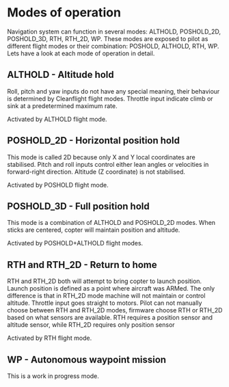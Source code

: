 # Modes of operation

Navigation system can function in several modes: ALTHOLD, POSHOLD_2D, POSHOLD_3D, RTH, RTH_2D, WP. These modes are exposed to pilot as different flight modes or their combination: POSHOLD, ALTHOLD, RTH, WP. Lets have a look at each mode of operation in detail.

## ALTHOLD - Altitude hold

Roll, pitch and yaw inputs do not have any special meaning, their behaviour is determined by Cleanflight flight modes. Throttle input indicate climb or sink at a predetermined maximum rate.

Activated by ALTHOLD flight mode.

## POSHOLD_2D - Horizontal position hold

This mode is called 2D because only X and Y local coordinates are stabilised. Pitch and roll inputs control either lean angles or velocities in forward-right direction. Altitude (Z coordinate) is not stabilised.

Activated by POSHOLD flight mode.

## POSHOLD_3D - Full position hold

This mode is a combination of ALTHOLD and POSHOLD_2D modes. When sticks are centered, copter will maintain position and altitude.

Activated by POSHOLD+ALTHOLD flight modes.

## RTH and RTH_2D - Return to home

RTH and RTH_2D both will attempt to bring copter to launch position. Launch position is defined as a point where aircraft was ARMed. The only difference is that in RTH_2D mode machine will not maintain or control altitude. Throttle input goes straight to motors. Pilot can not manually choose between RTH and RTH_2D modes, firmware choose RTH or RTH_2D based on what sensors are available. RTH requires a position sensor and altitude sensor, while RTH_2D requires only position sensor

Activated by RTH flight mode.

## WP - Autonomous waypoint mission

This is a work in progress mode.